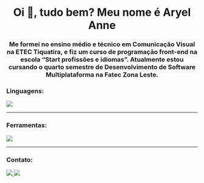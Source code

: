 
<h1 align="center">Oi 👋, tudo bem? Meu nome é Aryel Anne</h1>
<h3 align="center">Me formei no ensino médio e técnico em Comunicação Visual na ETEC Tiquatira, e fiz um curso de programação front-end na escola “Start profissões e idiomas”. Atualmente estou cursando o quarto semestre de Desenvolvimento de Software Multiplataforma na Fatec Zona Leste.</h3>
<h3 align="left">Linguagens:</h3>
<img src="https://skills.thijs.gg/icons?i=html,css,js,react,bootstrap,java,nodejs,mysql,mongodb"/>
<hr>
<h3 align="left">Ferramentas:</h3>
<img src="https://skills.thijs.gg/icons?i=git,vscode,vite,figma,photoshop,illustrator"/>
<hr>
<h3 align="left">Contato:</h3>
<p align="left">
<a href="https://linkedin.com/in/aryel-anne-louise-de-souza-gabriel-91449a231" target="blank">
<img src="https://skills.thijs.gg/icons?i=linkedin"/>
</a>
<a href="https://instagram.com/aryel.anne" target="blank">
<img src="https://skills.thijs.gg/icons?i=instagram"/>
</a>
</p>
